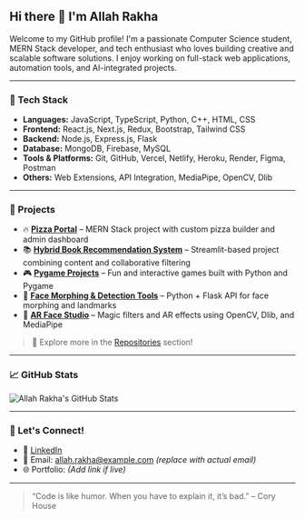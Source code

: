 ## Hi there 👋 I'm Allah Rakha

Welcome to my GitHub profile! I'm a passionate Computer Science student, MERN Stack developer, and tech enthusiast who loves building creative and scalable software solutions. I enjoy working on full-stack web applications, automation tools, and AI-integrated projects.

---

### 🔧 Tech Stack
- **Languages:** JavaScript, TypeScript, Python, C++, HTML, CSS
- **Frontend:** React.js, Next.js, Redux, Bootstrap, Tailwind CSS
- **Backend:** Node.js, Express.js, Flask
- **Database:** MongoDB, Firebase, MySQL
- **Tools & Platforms:** Git, GitHub, Vercel, Netlify, Heroku, Render, Figma, Postman
- **Others:** Web Extensions, API Integration, MediaPipe, OpenCV, Dlib

---

### 🚀 Projects

- 🔥 **[Pizza Portal](https://github.com/AllahRakha1234/Pizza-Portal)** – MERN Stack project with custom pizza builder and admin dashboard  
- 📚 **[Hybrid Book Recommendation System](https://github.com/AllahRakha1234/Book-Recommendation-System)** – Streamlit-based project combining content and collaborative filtering  
- 🎮 **[Pygame Projects](https://github.com/AllahRakha1234/Python-Games)** – Fun and interactive games built with Python and Pygame  
- 🧠 **[Face Morphing & Detection Tools](https://github.com/AllahRakha1234/Face-Morphing)** – Python + Flask API for face morphing and landmarks  
- 🎨 **[AR Face Studio](https://github.com/AllahRakha1234/AR-FaceStudio)** – Magic filters and AR effects using OpenCV, Dlib, and MediaPipe

> 📌 Explore more in the [Repositories](https://github.com/AllahRakha1234?tab=repositories) section!

---

### 📈 GitHub Stats
![Allah Rakha's GitHub Stats](https://github-readme-stats.vercel.app/api?username=AllahRakha1234&show_icons=true&theme=radical)

---

### 🤝 Let's Connect!
- 💼 [LinkedIn](https://www.linkedin.com/in/allah-rakha1234/)
- 📧 Email: allah.rakha@example.com *(replace with actual email)*
- 🌐 Portfolio: *(Add link if live)*

---

> “Code is like humor. When you have to explain it, it’s bad.” – Cory House
